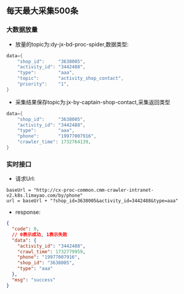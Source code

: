 ## 每天最大采集500条

### 大数据放量

* 放量的topic为:dy-jx-bd-proc-spider,数据类型:

```go
data={
    "shop_id":     "3638005",
    "activity_id": "3442488",
    "type":        "aaa",
    "topic":       "activity_shop_contact",
    "priority":    "1",
}
```

* 采集结果保存topic为:jx-by-captain-shop-contact,采集返回类型

```go
data={
    "shop_id":     "3638005",
    "activity_id": "3442488",
    "type":        "aaa",
    "phone":       "19977007916",
    "crawler_time": 1732764139,
}
```

### 实时接口

* 请求Url:

```
baseUrl = "http://cx-proc-common.cmm-crawler-intranet-v2.k8s.limayao.com/by/phone"
url = baseUrl + "?shop_id=3638005&activity_id=3442488&type=aaa"
```

* response:

```json
{
  "code": 0,
  // 0表示成功, 1表示失败
  "data": {
    "activity_id": "3442488",
    "crawl_time": 1732779959,
    "phone": "19977007916",
    "shop_id": "3638005",
    "type": "aaa"
  },
  "msg": "success"
}
```



